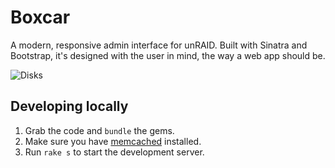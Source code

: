 # Boxcar

A modern, responsive admin interface for unRAID. Built with Sinatra and Bootstrap, it's designed with the user in mind, the way a web app should be.

![Disks](../blob/master/screenshot_disks.png?raw=true)

## Developing locally
1. Grab the code and `bundle` the gems.
2. Make sure you have [memcached](http://www.memcached.org/) installed.
3. Run `rake s` to start the development server.
